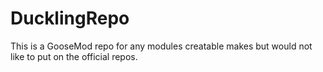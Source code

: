 # DucklingRepo

This is a GooseMod repo for any modules creatable makes but would not like to put on the official repos.
